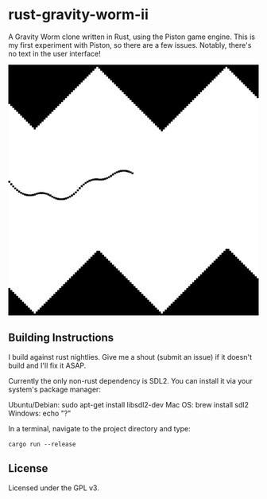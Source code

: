 rust-gravity-worm-ii
====================

A Gravity Worm clone written in Rust, using the Piston game engine. This is my first experiment with Piston, so there are a few issues. Notably, there's no text in the user interface!

![Screenshot of Game](https://raw.githubusercontent.com/alexchandel/rust-gravity-worm-ii/master/art/screenshot.png)

## Building Instructions
I build against rust nightlies. Give me a shout (submit an issue) if it doesn't build and I'll fix it ASAP.

Currently the only non-rust dependency is SDL2. You can install it via your system's package manager:

Ubuntu/Debian: sudo apt-get install libsdl2-dev
Mac OS: brew install sdl2
Windows: echo "?"

In a terminal, navigate to the project directory and type:
```
cargo run --release
```

## License
Licensed under the GPL v3.
